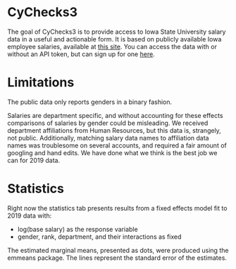 
# CyChecks3


The goal of CyChecks3 is to provide access to Iowa State University salary data in a 
useful and actionable form. It is based on publicly available Iowa employee salaries,  available at [this
site](https://data.iowa.gov/State-Finances/State-of-Iowa-Salary-Book/s3p7-wy6w).
You can access the data with or without an API token, but can sign up
for one [here](https://dev.socrata.com/foundry/data.iowa.gov/s3p7-wy6w).

# Limitations

The public data only reports genders in a binary fashion. 

Salaries are department specific, and without accounting for these
effects comparisons of salaries by gender could be misleading. We
received department affiliations from Human Resources, but this data is,
strangely, not public. Additionally, matching salary data names to
affiliation data names was troublesome on several accounts, and required
a fair amount of googling and hand edits. We have done what we think is
the best job we can for 2019 data.

# Statistics

Right now the statistics tab presents results from a fixed effects model fit to 2019 data with:
- log(base salary) as the response variable
- gender, rank, department, and their interactions as fixed

The estimated marginal means, presented as dots, were produced using the emmeans package.
The lines represent the standard error of the estimates. 
